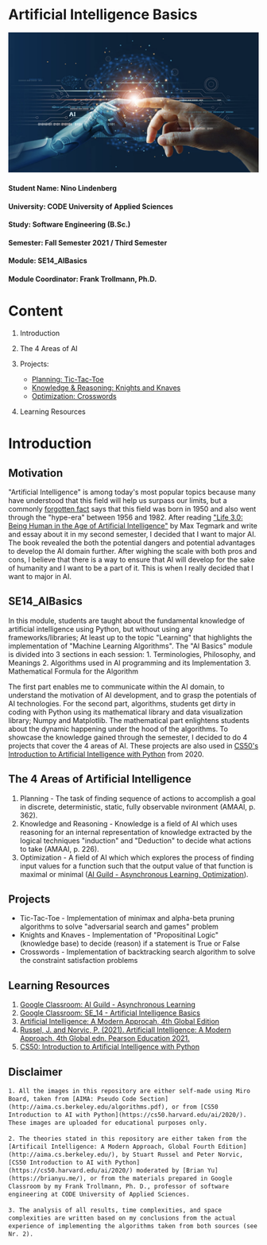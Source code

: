 # Artificial Intelligence Basics

![AI Basics](Assets/banner/AIBasics.png)

#### Student Name: Nino Lindenberg
#### University: CODE University of Applied Sciences
#### Study: Software Engineering (B.Sc.)
#### Semester: Fall Semester 2021 / Third Semester
#### Module: SE14_AIBasics
#### Module Coordinator: Frank Trollmann, Ph.D.

# Content

1. Introduction
2. The 4 Areas of AI
3. Projects:

    - [Planning: Tic-Tac-Toe](https://github.com/Artificial-Ninoligence/SE14_AI-Basics/tree/main/01_Planning/tictactoe)
    - [Knowledge & Reasoning: Knights and Knaves](https://github.com/Artificial-Ninoligence/SE14_AI-Basics/tree/main/02_Knowledge%26Reasoning/knightsandknaves)
    - [Optimization: Crosswords](https://github.com/Artificial-Ninoligence/SE14_AI-Basics/tree/main/03_Optimization/crosswords)

4. Learning Resources

# Introduction

## Motivation
"Artificial Intelligence" is among today's most popular topics because many have understood that this field will help us surpass our limits, but a commonly [forgotten fact](https://www.kdnuggets.com/2018/02/birth-ai-first-hype-cycle.html#:~:text=While%20artificial%20intelligence%20(AI)%20is,cycle%20between%201956%20and%201982.) says that this field was born in 1950 and also went through the "hype-era" between 1956 and 1982. After reading ["Life 3.0: Being Human in the Age of Artificial Intelligence"](https://en.wikipedia.org/wiki/Life_3.0) by Max Tegmark and write and essay about it in my second semester, I decided that I want to major AI. The book revealed the both the potential dangers and potential advantages to develop the AI domain further. After wighing the scale with both pros and cons, I believe that there is a way to ensure that AI will develop for the sake of humanity and I want to be a part of it. This is when I really decided that I want to major in AI.

## SE14_AIBasics
In this module, students are taught about the fundamental knowledge of artificial intelligence using Python, but without using any frameworks/libraries; At least up to the topic "Learning" that highlights the implementation of "Machine Learning Algorithms". The "AI Basics" module is divided into 3 sections in each session:
    1. Terminologies, Philosophy, and Meanings
    2. Algorithms used in AI programming and its Implementation
    3. Mathematical Formula for the Algorithm

The first part enables me to communicate within the AI domain, to understand the motivation of AI development, and to grasp the potentials of AI technologies. For the second part, algorithms, students get dirty in coding with Python using its mathematical library and data visualization library; Numpy and Matplotlib. The mathematical part enlightens students about the dynamic happening under the hood of the algorithms. To showcase the knowledge gained through the semester, I decided to do 4 projects that cover the 4 areas of AI. These projects are also used in [CS50's Introduction to Artificial Intelligence with Python](https://cs50.harvard.edu/ai/2020/) from 2020.

## The 4 Areas of Artificial Intelligence

1. Planning - The task of finding sequence of actions to accomplish a goal in discrete, deterministic, static, fully observable nvironment (AMAAI, p. 362).
2. Knowledge and Reasoning - Knowledge is a field of AI which uses reasoning for an internal representation of knowledge extracted by the logical techniques "induction" and "Deduction" to decide what actions to take (AMAAI, p. 226).
3. Optimization - A field of AI which which explores the process of finding input values for a function such that the output value of that function is maximal or minimal ([AI Guild - Asynchronous Learning, Optimization](https://classroom.google.com/u/0/w/MTIxNDc0NDk4NDY4/tc/MzM4MjgyOTc1NDFa)).

## Projects

- Tic-Tac-Toe - Implementation of minimax and alpha-beta pruning algorithms to solve "adversarial search and games" problem
- Knights and Knaves - Implementation of "Propositinal Logic" (knowledge base) to decide (reason) if a statement is True or False
- Crosswords - Implementation of backtracking search algorithm to solve the constraint satisfaction problems

## Learning Resources
1. [Google Classroom: AI Guild - Asynchronous Learning](https://classroom.google.com/u/0/c/MTIxNDc0NDk4NDY4)
2. [Google Classroom: SE_14 - Artificial Intelligence Basics](https://classroom.google.com/u/0/c/MzA1Mzk0ODY0MTI3)
3. [Artificial Intelligence: A Modern Approcah, 4th Global Edition](http://aima.cs.berkeley.edu/global-index.html)
4. [Russel, J. and Norvic, P. (2021). Artificiall Intelligence: A Modern Approach. 4th Global edn. Pearson Education 2021.](https://www.amazon.de/Artificial-Intelligence-Modern-Approach-Global/dp/1292401133/ref=asc_df_1292401133/?tag=googshopde-21&linkCode=df0&hvadid=500783497845&hvpos=&hvnetw=g&hvrand=15265746337720976469&hvpone=&hvptwo=&hvqmt=&hvdev=c&hvdvcmdl=&hvlocint=&hvlocphy=9043086&hvtargid=pla-1219002048885&psc=1&th=1&psc=1)
5. [CS50: Introduction to Artificial Intelligence with Python](https://cs50.harvard.edu/ai/2020/)

## Disclaimer

    1. All the images in this repository are either self-made using Miro Board, taken from [AIMA: Pseudo Code Section](http://aima.cs.berkeley.edu/algorithms.pdf), or from [CS50 Introduction to AI with Python](https://cs50.harvard.edu/ai/2020/). These images are uploaded for educational purposes only.

    2. The theories stated in this repository are either taken from the [Artificail Intelligence: A Modern Approach, Global Fourth Edition](http://aima.cs.berkeley.edu/), by Stuart Russel and Peter Norvic, [CS50 Introduction to AI with Python](https://cs50.harvard.edu/ai/2020/) moderated by [Brian Yu](https://brianyu.me/), or from the materials prepared in Google Classroom by my Frank Trollmann, Ph. D., professor of software engineering at CODE University of Applied Sciences.

    3. The analysis of all results, time complexities, and space complexities are written based on my conclusions from the actual experience of implementing the algorithms taken from both sources (see Nr. 2).
